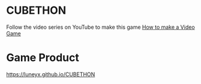 # CUBETHON
Follow the video series on YouTube to make this game
[How to make a Video Game](https://www.youtube.com/watch?v=j48LtUkZRjU&index=1&list=PLPV2KyIb3jR5QFsefuO2RlAgWEz6EvVi6&ab_channel=Brackeys)

# Game Product
https://luneyx.github.io/CUBETHON
